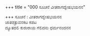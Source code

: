 +++
title = "000 ಸೂಚನೆ ವೀತರಾಗದ್ವೇಷಭಯನನ"

+++
ಸೂಚನೆ : ವೀತರಾಗದ್ವೇಷಭಯನನ  
ಜಾತಶತ್ರುವನಕಟ ಕಪಟ  
ದ್ಯೂತದಲಿ ಕುರುರಾಯ ಗೆಲಿದನು ಧರ್ಮನಂದನನ